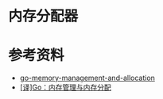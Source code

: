 # 内存分配器

# 参考资料
- [go-memory-management-and-allocation](https://medium.com/a-journey-with-go/go-memory-management-and-allocation-a7396d430f44)
- [[译]Go：内存管理与内存分配](https://juejin.im/post/5ddcdc5df265da05c33fcad2)